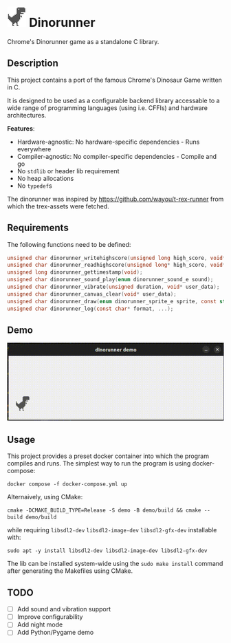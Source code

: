 # ![Dinorunner](assets/dino_sprite.png "Dinorunner") Dinorunner

Chrome's Dinorunner game as a standalone C library.


## Description  
This project contains a port of the famous Chrome's Dinosaur Game written in C.  

It is designed to be used as a configurable backend library accessable to a wide range of programming languages (using i.e. CFFIs) and hardware architectures.

**Features**:
- Hardware-agnostic: No hardware-specific dependencies - Runs everywhere
- Compiler-agnostic: No compiler-specific dependencies - Compile and go
- No `stdlib` or header lib requirement
- No heap allocations
- No `typedef`s

The dinorunner was inspired by https://github.com/wayou/t-rex-runner from which the trex-assets were fetched.


## Requirements  
The following functions need to be defined:
```c
unsigned char dinorunner_writehighscore(unsigned long high_score, void* user_data);
unsigned char dinorunner_readhighscore(unsigned long* high_score, void* user_data);
unsigned long dinorunner_gettimestamp(void);
unsigned char dinorunner_sound_play(enum dinorunner_sound_e sound);
unsigned char dinorunner_vibrate(unsigned duration, void* user_data);
unsigned char dinorunner_canvas_clear(void* user_data);
unsigned char dinorunner_draw(enum dinorunner_sprite_e sprite, const struct pos_s* pos, void* user_data);
unsigned char dinorunner_log(const char* format, ...);
```

## Demo  
<p align="center">
  <img src="https://github.com/AKJ7/dinorunner/blob/9f8ccd088d952062bda3dfc1b6aff48846028be9/assets/demo.gif" />
</p>   

## Usage  
This project provides a preset docker container into which the program compiles and runs.
The simplest way to run the program is using docker-compose:
```shell
docker compose -f docker-compose.yml up
```
Alternaively, using CMake:
```shell
cmake -DCMAKE_BUILD_TYPE=Release -S demo -B demo/build && cmake --build demo/build
```
while requiring `libsdl2-dev` `libsdl2-image-dev` `libsdl2-gfx-dev` installable with:
```shell
sudo apt -y install libsdl2-dev libsdl2-image-dev libsdl2-gfx-dev
```
The lib can be installed system-wide using the `sudo make install` command after generating 
the Makefiles using CMake.

## TODO  
- [ ] Add sound and vibration support
- [ ] Improve configurability
- [ ] Add night mode
- [ ] Add Python/Pygame demo